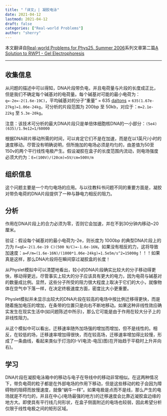 ```yaml
---
title: "「译文」| 凝胶电泳" 
date: 2021-04-12
lastmod: 2021-04-12
draft: false
categories: ["Real-world Problems"]
author: "sherry"
---
```

本文翻译自[Real-world Problems for Phys25, Summer 2006](https://users.physics.unc.edu/~deardorf/phys25/rwp/)系列文章第二篇[A Solution to RWP1 - Gel Electrophoresis](https://users.physics.unc.edu/~deardorf/phys25/rwp/rwp1sol.html)

---

## 收集信息 

从问题的描述中可以得知，DNA片段带负电，并且电荷量与片段的长度成正比，但是我们不确定每个碱基对的电荷量。每个碱基对可能的最小电荷为：`q=-2e=-2(1.6e-19C)`，平均碱基对的分子“重量” = 635 [daltons](https://en.m.wikipedia.org/wiki/Dalton_(unit)) = `635(1.67e-27kg)=1.06e-24kg`，可分析的片段范围为 200bp 至 50kb，对应于：`m=2.1e-22kg` 至 `5.3e-20kg`。

<!--more-->

注意：该技术可分析的最大DNA片段只是单倍体细胞核DNA的一小部分：`(5e4)(635)/1.9e12=1/60000`

根据DNA碎片移动所需的时间，可以肯定它们不是在加速，而是在以1英尺/小时的速度移动。尽管没有明确说明，但所施加的电场必须是均匀的，由差值为50至150v的两个平行线性电极产生。假设凝胶在盒子的长度范围内流动，则电场强度必须大约为：`E=(100V)/(20cm)=5V/cm=500V/m`

## 组织信息

这个问题主要是一个均匀电场的应用。与以往教科书问题不同的重要方面是，凝胶对带负电荷的DNA片段提供了一种与静电力相反的阻力。

## 分析

作用在DNA片段上的合力必须为零，否则它会加速，并在不到30分钟内移动~20厘米。

验证：假设每个碱基对的最小电荷为-2e，则长度为 1000bp 的典型DNA片段上的力为 `F=qE=-2(1.6e-19 C)(500 N/C)=-1.6e-16N`，如果没有相反的力，这将导致加速度：`a=F/m=(1.6e-16N)/(1000*1.06e-24kg)=1.5e5m/s^2=15000g`！！！如果真是这样，那么DNA片段将在瞬间穿过凝胶盒的长度！

从Physlet模拟中可以清楚地看出，较小的DNA片段确实比较大的分子移动得更快，移动得更远，尽管事实上较大的分子应该具有更大的电力，因为电荷与碱基对的数量成比例。显然，这些分子所受的阻力很大程度上取决于它们的大小，就像物体在空气中下落一样，在决定终极速度方面，密度比大小更重要。

Physlet模拟并未显示出较大的DNA片段在较高的电场中按比例迁移得更快，而是随着施加电压的增加，在条带的位置只是向右不断地移动。如果这种非线性效应确实发生在现实生活中(如问题陈述中所示)，那么它可能是由于作用在较大分子上的非线性阻力。

从这个模拟中可以看出，迁移速率随外加场强的增加而增加，但不是线性的。相反，在较低的场，迁移速率增加得很快，而在较高场，迁移速率增加得比较慢，形成了一条曲线，看起来类似于灯泡的I-V(电流-电压)图(在开始趋于平稳时上升并向右)。

## 学习

DNA片段在凝胶电泳箱中的移动与电子在导线中的移动非常相似。在这两种情况下，带负电荷的粒子都是在外部电场的作用下移动，但是这些移动的粒子会因为障碍物的阻碍而放慢速度，就像“蜗牛一样”。如果电极是点而不是线，那么产生的电场就是不均匀的，并且在中心(电场最强的地方)的迁移速度会比靠近凝胶盒边缘的地方大。即使具有平行线几何形状，在盒子侧面附近的电场也较弱，因此希望分析仅限于线性电极之间的矩形区域。
